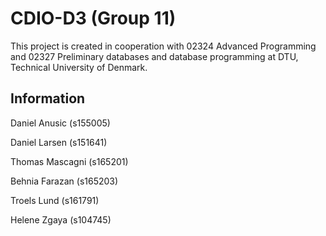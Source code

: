 # CDIO-D3 (Group 11)

This project is created in cooperation with 02324 Advanced Programming and 02327 Preliminary databases and database programming at DTU, Technical University of Denmark.

## Information
Daniel Anusic (s155005)

Daniel Larsen (s151641)

Thomas Mascagni (s165201)

Behnia Farazan (s165203)

Troels Lund (s161791)

Helene Zgaya (s104745)
